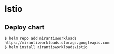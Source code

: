 # Istio

## Deploy chart
```console
$ helm repo add mirantisworkloads https://mirantisworkloads.storage.googleapis.com
$ helm install mirantisworkloads/istio
```
